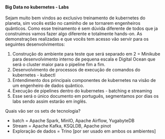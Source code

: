 #### Big Data no kubernetes - Labs

Sejam muito bem vindos ao exclusivo treinamento de kubernetes do planeta, sim vocês estão no caminho de se tornarem engenheiros quânticos.
Como esse treinamento é sem dúvida  diferente de todos que ja construimos vamos fazer algo diferente e totalmente hands-on.
As demonstrações realizadas e que vocês tem acesso vão servir para os seguintes desenvolvimentos:
1. Construção do ambiente para teste que será separado em 2 = Minikube para desenvolvimento interno de pequena escala e Digital Ocean que será o cluster maior para o pipeline fim a fim.
2. Desenvolvimento de processos de execução de comandos do kubernetes - kubectl
3. Entendimento dos principais componentes de kubernetes na visão de um engenheiro de dados quântico.
4. Execução de pipelines dentro do kubernetes - batching e streaming
5. Esse será o único documento em português, segmentamos por dias os labs sendo assim estarão em inglês.


Quais vão ser os sets de tecnologia?

* batch = Apache Spark, MinIO, Apache Airflow, YugabyteDB
* Stream = Apache Kafka, KSQLDB, Apache pinot
* Exploração de dados = Trino [por ser usado em ambos os ambientes]
